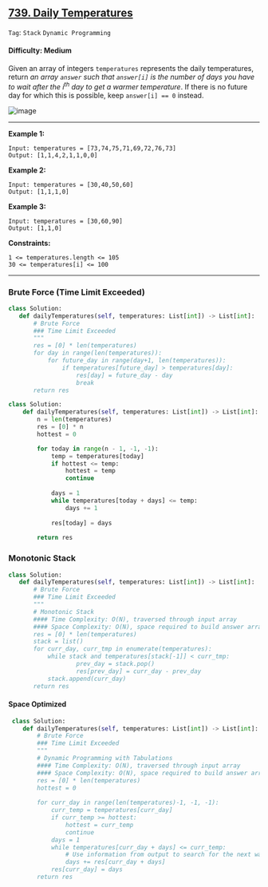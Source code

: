 ## [739. Daily Temperatures](https://leetcode.com/problems/daily-temperatures)

```Tag```: ```Stack``` ```Dynamic Programming```

#### Difficulty: Medium

Given an array of integers ```temperatures``` represents the daily temperatures, return _an array ```answer``` such that ```answer[i]``` is the number of days you have to wait after the i<sup>th</sup> day to get a warmer temperature_. If there is no future day for which this is possible, keep ```answer[i] == 0``` instead.

![image](https://user-images.githubusercontent.com/35042430/208484491-996afd9e-6ae7-46b6-a878-ef668120f78b.png)

---

__Example 1:__

```
Input: temperatures = [73,74,75,71,69,72,76,73]
Output: [1,1,4,2,1,1,0,0]
```

__Example 2:__

```
Input: temperatures = [30,40,50,60]
Output: [1,1,1,0]
```

__Example 3:__

```
Input: temperatures = [30,60,90]
Output: [1,1,0]
```

__Constraints:__
```
1 <= temperatures.length <= 105
30 <= temperatures[i] <= 100
```

---
 
 ### Brute Force (Time Limit Exceeded)
 
 ```Python
 class Solution:
    def dailyTemperatures(self, temperatures: List[int]) -> List[int]:
        # Brute Force
        ### Time Limit Exceeded
        """
        res = [0] * len(temperatures)
        for day in range(len(temperatures)):
            for future_day in range(day+1, len(temperatures)):
                if temperatures[future_day] > temperatures[day]:
                    res[day] = future_day - day
                    break
        return res
```

```Python
class Solution:
    def dailyTemperatures(self, temperatures: List[int]) -> List[int]:
        n = len(temperatures)
        res = [0] * n
        hottest = 0

        for today in range(n - 1, -1, -1):
            temp = temperatures[today]
            if hottest <= temp:
                hottest = temp
                continue
            
            days = 1
            while temperatures[today + days] <= temp:
                days += 1
            
            res[today] = days
        
        return res
```

### Monotonic Stack

 ```Python
 class Solution:
    def dailyTemperatures(self, temperatures: List[int]) -> List[int]:
        # Brute Force
        ### Time Limit Exceeded
        """
        # Monotonic Stack
        #### Time Complexity: O(N), traversed through input array
        #### Space Complexity: O(N), space required to build answer array
        res = [0] * len(temperatures)
        stack = list()
        for curr_day, curr_tmp in enumerate(temperatures):
            while stack and temperatures[stack[-1]] < curr_tmp:
                    prev_day = stack.pop()
                    res[prev_day] = curr_day - prev_day
            stack.append(curr_day)
        return res
```

#### Space Optimized

```Python
 class Solution:
    def dailyTemperatures(self, temperatures: List[int]) -> List[int]:
        # Brute Force
        ### Time Limit Exceeded
        """
        # Dynamic Programming with Tabulations
        #### Time Complexity: O(N), traversed through input array
        #### Space Complexity: O(N), space required to build answer array        
        res = [0] * len(temperatures)
        hottest = 0
        
        for curr_day in range(len(temperatures)-1, -1, -1):
            curr_temp = temperatures[curr_day]
            if curr_temp >= hottest:
                hottest = curr_temp
                continue
            days = 1
            while temperatures[curr_day + days] <= curr_temp:
                # Use information from output to search for the next warmer day
                days += res[curr_day + days]
            res[curr_day] = days
        return res
```
